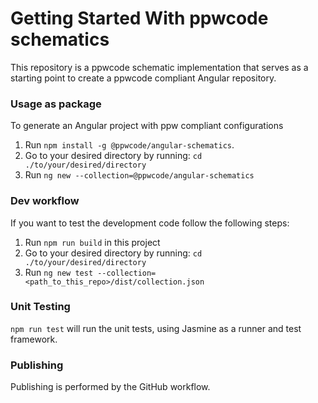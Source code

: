 # Getting Started With ppwcode schematics

This repository is a ppwcode schematic implementation 
that serves as a starting point to create a ppwcode compliant Angular repository.

### Usage as package

To generate an Angular project with ppw compliant configurations
1. Run `npm install -g @ppwcode/angular-schematics`.
2. Go to your desired directory by running: `cd ./to/your/desired/directory`
2. Run `ng new --collection=@ppwcode/angular-schematics`

### Dev workflow

If you want to test the development code follow the following steps:
1. Run `npm run build` in this project
2. Go to your desired directory by running: `cd ./to/your/desired/directory`
3. Run `ng new test --collection=<path_to_this_repo>/dist/collection.json`

### Unit Testing

`npm run test` will run the unit tests, using Jasmine as a runner and test framework.

### Publishing

Publishing is performed by the GitHub workflow.
